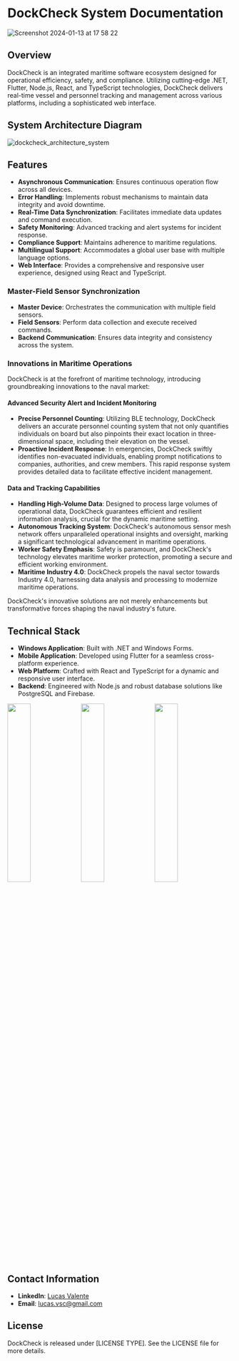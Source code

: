 # DockCheck System Documentation

![Screenshot 2024-01-13 at 17 58 22](https://github.com/lucland/DockCheck-Windows/assets/17681714/24fd4e66-05e7-4f4e-b859-017608c700db)

## Overview

DockCheck is an integrated maritime software ecosystem designed for operational efficiency, safety, and compliance. Utilizing cutting-edge .NET, Flutter, Node.js, React, and TypeScript technologies, DockCheck delivers real-time vessel and personnel tracking and management across various platforms, including a sophisticated web interface.

## System Architecture Diagram

![dockcheck_architecture_system](https://github.com/lucland/DockCheck-Windows/assets/17681714/ec2b3bba-0f6d-40d5-942a-e05aa9f30d56)

## Features

- **Asynchronous Communication**: Ensures continuous operation flow across all devices.
- **Error Handling**: Implements robust mechanisms to maintain data integrity and avoid downtime.
- **Real-Time Data Synchronization**: Facilitates immediate data updates and command execution.
- **Safety Monitoring**: Advanced tracking and alert systems for incident response.
- **Compliance Support**: Maintains adherence to maritime regulations.
- **Multilingual Support**: Accommodates a global user base with multiple language options.
- **Web Interface**: Provides a comprehensive and responsive user experience, designed using React and TypeScript.

### Master-Field Sensor Synchronization

- **Master Device**: Orchestrates the communication with multiple field sensors.
- **Field Sensors**: Perform data collection and execute received commands.
- **Backend Communication**: Ensures data integrity and consistency across the system.

### Innovations in Maritime Operations

DockCheck is at the forefront of maritime technology, introducing groundbreaking innovations to the naval market:

#### Advanced Security Alert and Incident Monitoring
- **Precise Personnel Counting**: Utilizing BLE technology, DockCheck delivers an accurate personnel counting system that not only quantifies individuals on board but also pinpoints their exact location in three-dimensional space, including their elevation on the vessel.
- **Proactive Incident Response**: In emergencies, DockCheck swiftly identifies non-evacuated individuals, enabling prompt notifications to companies, authorities, and crew members. This rapid response system provides detailed data to facilitate effective incident management.

#### Data and Tracking Capabilities
- **Handling High-Volume Data**: Designed to process large volumes of operational data, DockCheck guarantees efficient and resilient information analysis, crucial for the dynamic maritime setting.
- **Autonomous Tracking System**: DockCheck's autonomous sensor mesh network offers unparalleled operational insights and oversight, marking a significant technological advancement in maritime operations.
- **Worker Safety Emphasis**: Safety is paramount, and DockCheck's technology elevates maritime worker protection, promoting a secure and efficient working environment.
- **Maritime Industry 4.0**: DockCheck propels the naval sector towards Industry 4.0, harnessing data analysis and processing to modernize maritime operations.

DockCheck's innovative solutions are not merely enhancements but transformative forces shaping the naval industry's future.

## Technical Stack

- **Windows Application**: Built with .NET and Windows Forms.
- **Mobile Application**: Developed using Flutter for a seamless cross-platform experience.
- **Web Platform**: Crafted with React and TypeScript for a dynamic and responsive user interface.
- **Backend**: Engineered with Node.js and robust database solutions like PostgreSQL and Firebase.

<p float="left">
  <img src="https://github.com/lucland/DockCheck-Windows/assets/17681714/4c0820d3-e64e-434c-967b-3b947c16dbe0" width="32%" />
  <img src="https://github.com/lucland/DockCheck-Windows/assets/17681714/2c0746c7-6b53-429a-a034-972befc59abf" width="32%" /> 
  <img src="https://github.com/lucland/DockCheck-Windows/assets/17681714/b6f3e066-6fae-4fa1-8e09-1682e0f1c713" width="32%" />
</p>

## Contact Information

- **LinkedIn**: [Lucas Valente](https://www.linkedin.com/in/lucasvalentedev/)
- **Email**: lucas.vsc@gmail.com

## License

DockCheck is released under [LICENSE TYPE]. See the LICENSE file for more details.
